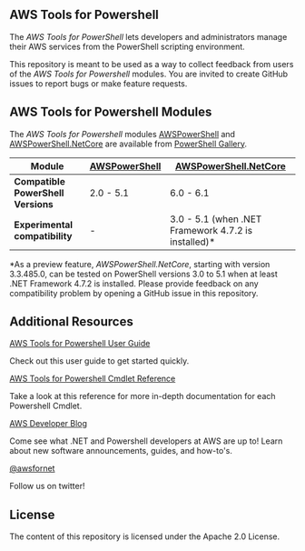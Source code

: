 ## AWS Tools for Powershell

The _AWS Tools for PowerShell_ lets developers and administrators manage their AWS services from the PowerShell scripting environment.

This repository is meant to be used as a way to collect feedback from users of the _AWS Tools for Powershell_ modules. You are invited to create GitHub issues to report bugs or make feature requests.

## AWS Tools for Powershell Modules

The _AWS Tools for Powershell_ modules [AWSPowerShell](https://www.powershellgallery.com/packages/AWSPowerShell) and [AWSPowerShell.NetCore](https://www.powershellgallery.com/packages/AWSPowerShell.NetCore) are available from [PowerShell Gallery](https://www.powershellgallery.com/).


| Module | [AWSPowerShell](https://www.powershellgallery.com/packages/AWSPowerShell) | [AWSPowerShell.NetCore](https://www.powershellgallery.com/packages/AWSPowerShell.NetCore) |
|---|---|---|
| **Compatible PowerShell Versions** | 2.0 - 5.1 | 6.0 - 6.1 |
| **Experimental compatibility** | - | 3.0 - 5.1 (when .NET Framework 4.7.2 is installed)* |

*As a preview feature, _AWSPowerShell.NetCore_, starting with version 3.3.485.0, can be tested on PowerShell versions 3.0 to 5.1 when at least .NET Framework 4.7.2 is installed. Please provide feedback on any compatibility problem by opening a GitHub issue in this repository.

## Additional Resources

[AWS Tools for Powershell User Guide](https://docs.aws.amazon.com/powershell/latest/userguide/pstools-welcome.html)

Check out this user guide to get started quickly.

[AWS Tools for Powershell Cmdlet Reference](https://docs.aws.amazon.com/powershell/latest/reference/Index.html)

Take a look at this reference for more in-depth documentation for each Powershell Cmdlet.

[AWS Developer Blog](https://aws.amazon.com/blogs/developer/category/programing-language/dot-net/)

Come see what .NET and Powershell developers at AWS are up to! Learn about new software announcements, guides, and how-to's.

[@awsfornet](https://twitter.com/awsfornet)

Follow us on twitter!

## License

The content of this repository is licensed under the Apache 2.0 License.
